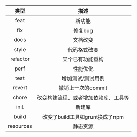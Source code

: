 |    类型     |           描述           |
|:---------:|:----------------------:|
|   feat    |          新功能           | 
|    fix    |         修复bug          |  
|   docs    |          文档改变          | 
|   style   |         代码格式改变         |
| refactor  |        某个已有功能重构        | 
|   perf    |          性能优化          |
|   test    |       增加测试/测试用例        | 
|  revert   |      撤销上一次的commit      |
|   chore   |   改变构建流程、或者增加依赖库、工具等   | 
|   init    |          新建库           |
|   build   | 改变了build工具如grunt换成了npm | 
| resources |          静态资源          |